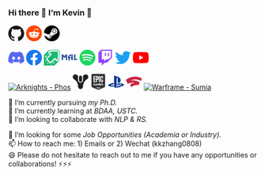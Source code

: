 ### Hi there 👋   I‘m Kevin 💬 

<p align="left">
  <a href="https://github.com/1146976048qq"><img alt="GitHub" height="32" width="32" src="assets/github.svg"></a>
  <a href="https://reddit.com"><img alt="Reddit" height="32" width="32" src="assets/reddit.svg"></a>
  <a href="https://steamcommunity.com"><img alt="Steam" height="32" width="32" src="assets/steam.svg"></a>
</p>

<p align="left">
  <a href="https://discord.gg"><img alt="Discord - Miku#0039" title="Discord - Miku#0039" height="32" width="32" src="assets/discord.svg"></a>
  <a href="https://facebook.com"><img alt="Facebook" height="32" width="32" src="assets/facebook.svg"></a>
  <a href="https://imgur.com"><img alt="Imgur" height="32" width="32" src="assets/imgur.svg"></a>
  <a href="https://myanimelist.net"><img alt="MyAnimeList" height="32" width="32" src="assets/myanimelist.svg"></a>
  <a href="https://open.spotify.com"><img alt="Spotify" height="32" width="32" src="assets/spotify.svg"></a>
  <a href="https://twitch.tv"><img alt="Twitch" height="32" width="32" src="assets/twitch.svg"></a>
  <a href="https://twitter.com"><img alt="Twitter" height="32" width="32" src="assets/twitter.svg"></a>
  <a href="https://youtube.com"><img alt="YouTube" height="32" width="32" src="assets/youtube.svg"></a>
<!--   <a href="https://venmo.com"><img alt="Venmo" height="32" width="32" src="assets/venmo.svg"></a> -->
</p>

<p align="left">
  <a href="#"><img alt="Arknights - Phos" title="Arknights - Phos#3548" height="32" width="32" src="assets/arknights.svg"></a>
  <a href="#"><img alt="Destiny 2 - Phos" title="Destiny 2 - Phos" height="32" width="32" src="assets/destiny.svg"></a>
  <a href="#"><img alt="Epic Games" title="Epic Games - PeterTheHan" height="32" width="32" src="assets/epicgames.svg"></a>
  <a href="#"><img alt="PlayStation" title="PlayStation - PeterTheHan" height="32" width="32" src="assets/playstation.svg"></a>
  <a href="https://stadia.com"><img alt="Stadia - Phos" height="32" width="32" src="assets/stadia.svg"></a>
  <a href="#"><img alt="Warframe - Sumia" title="Warframe - Sumia" height="32" width="32" src="assets/warframe.svg"></a>
</p>



<!--

**1146976048qq/1146976048qq** is a ✨ _special_ ✨ repository because its `README.md` (this file) appears on your GitHub profile.

Here are some ideas to get you started:

- 🔭 I’m currently pursuing **my Ph.D.**
- 🌱 I’m currently learning at **BDAA, USTC**
- 👯 I’m looking to collaborate with **NLP & RS**
- 🤔 I’m looking for help with some **Job Opportunity**
- 💬 Ask me about ...
- 📫 How to reach me: ...
- 😄 Pronouns: ...
- ⚡ Fun fact: ...
-->


<!-- **1146976048qq/1146976048qq** is a ✨ _special_ ✨ repository because its `README.md` (this file) appears on your GitHub profile. -->

<!-- Here are some ideas to get you started: -->

🔭 I’m currently pursuing _my Ph.D._ <br>
🌱 I’m currently learning at _BDAA, USTC._ <br>
👯 I’m looking to collaborate with _NLP & RS._ <br>
<!-- 🤔 I’m looking for some _Job Opportunities (University or Company)._ <br> -->
🤔 I’m looking for some _Job Opportunities (Academia or Industry)._ <br>
📫 How to reach me: 1) Emails or 2) Wechat (kkzhang0808) <br>
😄 Please do not hesitate to reach out to me if you have any opportunities or collaborations! ⚡⚡⚡<br>
<!-- 💬 Ask me about ... <br>
📫 How to reach me: ... <br>
 Pronouns: ... <br>
⚡ Fun fact: ... <br> -->

<!-- If I can be of assistance, please do not hesitate to contact me! -->
<!-- If you require any further information, feel free to contact me -->
